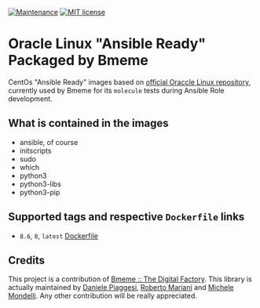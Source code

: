 [![Maintenance](https://img.shields.io/badge/Maintained%3F-yes-green.svg)](https://GitHub.com/Naereen/StrapDown.js/graphs/commit-activity)
[![MIT license](https://img.shields.io/badge/License-MIT-blue.svg)](https://lbesson.mit-license.org/)

Oracle Linux "Ansible Ready" Packaged by Bmeme
=========

CentOs "Ansible Ready" images based on [official Oraccle Linux repository](https://hub.docker.com/_/oraclelinux), currently used by Bmeme for its 
`molecule` tests during Ansible Role development.

## What is contained in the images
* ansible, of course
* initscripts
* sudo
* which
* python3
* python3-libs
* python3-pip 

## Supported tags and respective `Dockerfile` links
- `8.6`, `8`, `latest` [Dockerfile](https://github.com/bmeme/docker-ansible-ol/blob/main/8/8.6/Dockerfile)

## Credits
This project is a contribution of [Bmeme :: The Digital Factory](http://www.bmeme.com).
This library is actually maintained by [Daniele Piaggesi](https://github.com/g0blin79), 
[Roberto Mariani](https://github.com/jean-louis) and [Michele Mondelli](https://github.com/Mithenks).
Any other contribution will be really appreciated.